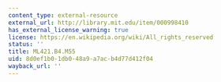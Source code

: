 ```yaml
---
content_type: external-resource
external_url: http://library.mit.edu/item/000998410
has_external_license_warning: true
license: https://en.wikipedia.org/wiki/All_rights_reserved
status: ''
title: ML421.B4.M55
uid: 8d0ef1b0-1db0-48a9-a7ac-b4d77d412f04
wayback_url: ''
---
```

